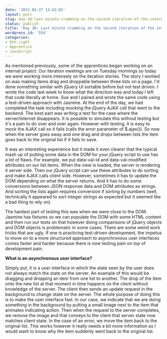 ```yaml
---
date: '2012-03-27 13:42:02'
layout: post
slug: day-38-last-minute-cramming-on-the-second-iteration-of-the-internal-project
status: publish
title: 'Day 38: Last minute cramming on the second iteration of the internal project'
wordpress_id: '554'
categories:
- 8th Light
- Apprentice
- JavaScript
---
```


As mentioned previously, some of the apprentices began working on an internal project. Our iteration meetings are on Tuesday mornings so today we were working more intensely on the iteration stories. The story I worked on was making items drag and droppable between three lists on a page. I'd done something similar with jQuery UI sortable before but not test driven. I wrote the code last week to know what the direction was and today I left that code literally at home. Sue and I paired and wrote the same code using a test-driven approach with Jasmine. At the end of the day, we had completed the task including mocking the jQuery AJAX call that went to the backend. The best part was writing a test for the case where the server/internet disappears. It is possible to simulate this without testing but it's a pain to do over and over again. However with testing, it is easy to mock the AJAX call so it fails (calls the error parameter of $.ajax()). So now when the server goes away and one drag and drops between lists the item goes back to the original list if it fails to save.

It was an interesting experience but it made it even clearer that the typical mash up of putting some data in the DOM for your jQuery script to use has a lot of flaws. For example, we put data-val-id and data-val-modified attributes on our list items. When the view is loaded, the server is rendering it server side. Then our jQuery script can use these attributes to do sorting and make AJAX calls client side. However, sometimes it has to update the DOM depending on what the server returns. And it has to do some conversions between JSON response data and DOM attributes as strings. And sorting the lists again requires conversion if sorting by numbers (well, technically it appeared to sort integer strings as expected but it seemed like a bad thing to rely on).

The hardest part of testing this was when we were close to the DOM. Jasmine has fixtures so we can populate the DOM with some HTML content and then run our tests on that however doing comparisons of jQuery objects and DOM objects is problematic in some cases. There are some weird work tricks that are ugly. If one is practicing test-driven development, the impetus to move on to a more structured approach to asynchronous user interfaces comes faster and harder because there is now testing pain on top of development pain.

**What is an asynchronous user interface?**

Simply put, it is a user interface in which the state seen by the user does not always match the state on the server. An example of this would be dragging and dropping an item from one list to another. The drop of the item onto the new list at that moment in time happens on the client without knowledge of the server. The client then sends an update request in the background to change state on the server. The whole purpose of doing this is to make the user interface fast. In our case, we indicate that we are doing something in the background by putting a small image next to the item that animates indicating action. Then when the request to the server completes, we remove the image and that conveys to the client that server state now matches client state. In the case of an error, we move the item back to the original list. This works however it really needs a bit more information as I would want to know why the item suddenly went back to the original list.
